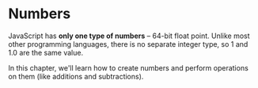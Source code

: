 # Numbers

JavaScript has **only one type of numbers** – 64-bit float point. Unlike most other programming languages, there is no separate integer type, so 1 and 1.0 are the same value.

In this chapter, we'll learn how to create numbers and perform operations on them (like additions and subtractions).
